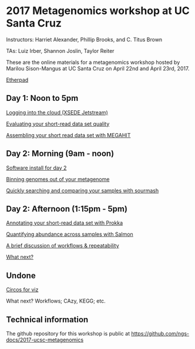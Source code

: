 # 2017 Metagenomics workshop at UC Santa Cruz

Instructors: Harriet Alexander, Phillip Brooks, and C. Titus Brown

TAs: Luiz Irber, Shannon Joslin, Taylor Reiter

These are the online materials for a metagenomics workshop hosted by
Marilou Sison-Mangus at UC Santa Cruz on April 22nd and April 23rd, 2017.

[Etherpad](https://public.etherpad-mozilla.org/p/UCSC_metagenomics)

## Day 1: Noon to 5pm

[Logging into the cloud (XSEDE Jetstream)](jetstream/boot.html)

[Evaluating your short-read data set quality](quality.html)

[Assembling your short read data set with MEGAHIT](assemble.html)


## Day 2: Morning (9am - noon)

[Software install for day 2](day2-install.html)

[Binning genomes out of your metagenome](binning.html)

[Quickly searching and comparing your samples with sourmash](sourmash.html)


## Day 2: Afternoon (1:15pm - 5pm)

[Annotating your short-read data set with Prokka](prokka_tutorial.html)

[Quantifying abundance across samples with Salmon](salmon_tutorial.html)

[A brief discussion of workflows & repeatability](workflows.html)

[What next?](whatnext.html)

## Undone

[Circos for viz](circos_tutorial.html)

What next? Workflows; CAzy, KEGG; etc.

<!-- See [the complete table of contents](toc.html) -->

## Technical information

The github repository for this workshop is public at
https://github.com/ngs-docs/2017-ucsc-metagenomics
